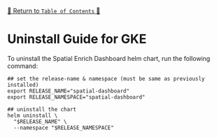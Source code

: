 [🔗 Return to `Table of Contents` 🔗](../../../README.md#guides)

# Uninstall Guide for GKE

To uninstall the Spatial Enrich Dashboard helm chart, run the following command:

```shell
## set the release-name & namespace (must be same as previously installed)
export RELEASE_NAME="spatial-dashboard"
export RELEASE_NAMESPACE="spatial-dashboard"

## uninstall the chart
helm uninstall \
  "$RELEASE_NAME" \
  --namespace "$RELEASE_NAMESPACE"
```